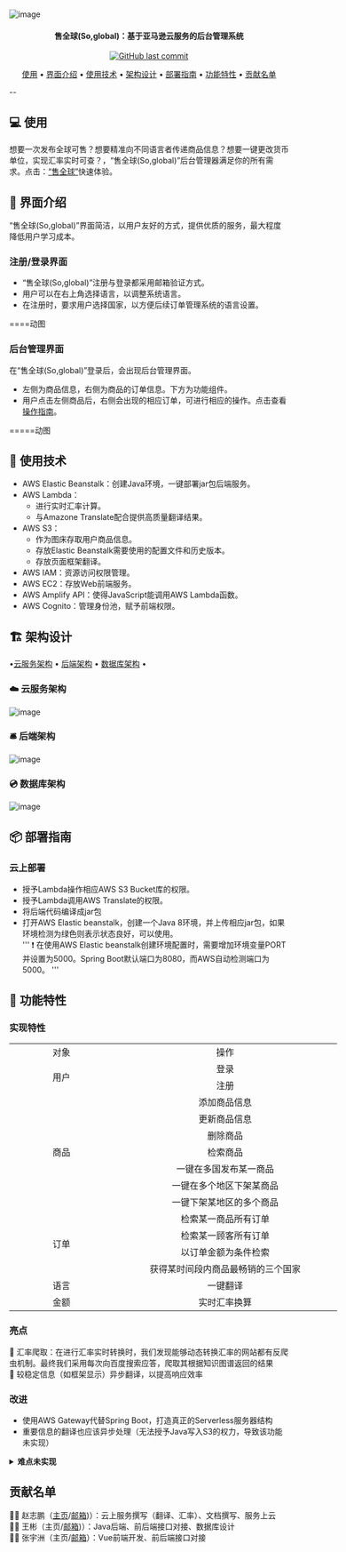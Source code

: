 
#
![image](https://github.com/Oran-Ac/aws-hackathon-2021/blob/master/head.png)
<h4 align="center">售全球(So,global)：基于亚马逊云服务的后台管理系统</h4>


<p align="center">
    <a href="https://github.com/Oran-Ac/aws-hackathon-2021/commits/master">
    <img src="https://img.shields.io/github/last-commit/Oran-Ac/aws-hackathon-2021.svg?style=flat-square&logo=github&logoColor=white"
         alt="GitHub last commit">

</p>
<p align="center">
  <a href="#computer-%E4%BD%BF%E7%94%A8">使用</a> •
  <a href="#rocket-界面介绍">界面介绍</a> •
  <a href="#page_with_curl-使用技术">使用技术</a> •
  <a href="#%EF%B8%8F-架构设计">架构设计</a> •
  <a href="#-部署指南">部署指南</a> •
  <a href="#-功能特性">功能特性</a> •
  <a href="#贡献名单">贡献名单</a> 
</p>

--

## :computer: 使用
想要一次发布全球可售？想要精准向不同语言者传递商品信息？想要一键更改货币单位，实现汇率实时可查？，“售全球(So,global)”后台管理器满足你的所有需求。点击：[“售全球”](https://github.com/Oran-Ac/aws-hackathon-2021/edit/master/README.md)快速体验。






## :rocket: 界面介绍
“售全球(So,global)”界面简洁，以用户友好的方式，提供优质的服务，最大程度降低用户学习成本。
### 注册/登录界面
- “售全球(So,global)”注册与登录都采用邮箱验证方式。
- 用户可以在右上角选择语言，以调整系统语言。
- 在注册时，要求用户选择国家，以方便后续订单管理系统的语言设置。

====动图

### 后台管理界面
在“售全球(So,global)”登录后，会出现后台管理界面。
- 左侧为商品信息，右侧为商品的订单信息。下方为功能组件。
- 用户点击左侧商品后，右侧会出现的相应订单，可进行相应的操作。点击查看<a href="#-功能特性">操作指南</a>。

=====动图


## :page_with_curl: 使用技术
- AWS Elastic Beanstalk：创建Java环境，一键部署jar包后端服务。
- AWS Lambda：
  - 进行实时汇率计算。
  - 与Amazone Translate配合提供高质量翻译结果。  
- AWS S3：
  - 作为图床存取用户商品信息。
  - 存放Elastic Beanstalk需要使用的配置文件和历史版本。
  - 存放页面框架翻译。
- AWS IAM：资源访问权限管理。
- AWS EC2：存放Web前端服务。
- AWS Amplify API：使得JavaScript能调用AWS Lambda函数。
- AWS Cognito：管理身份池，赋予前端权限。    


## 🏗️ 架构设计
•<a href="#%EF%B8%8F-云服务架构">云服务架构</a> •
  <a href="#%EF%B8%8F-后端架构">后端架构</a> •
  <a href="#-数据库架构">数据库架构</a> •
### ☁️ 云服务架构
![image](https://github.com/Oran-Ac/aws-hackathon-2021/blob/master/structure.png)
### 🛎️ 后端架构
![image](https://github.com/Oran-Ac/aws-hackathon-2021/blob/master/Back-end%20frame.png)
### 💿 数据库架构
![image](https://github.com/Oran-Ac/aws-hackathon-2021/blob/master/db.png)

## 📦 部署指南


### 云上部署
- 授予Lambda操作相应AWS S3 Bucket库的权限。
- 授予Lambda调用AWS Translate的权限。
- 将后端代码编译成jar包
- 打开AWS Elastic beanstalk，创建一个Java 8环境，并上传相应jar包，如果环境检测为绿色则表示状态良好，可以使用。<br>
'''
❗ 在使用AWS Elastic beanstalk创建环境配置时，需要增加环境变量PORT并设置为5000。Spring Boot默认端口为8080，而AWS自动检测端口为5000。
'''

## 🔨 功能特性
### 实现特性


<table border="0" cellpadding="0" cellspacing="0" width="591" style="border-collapse:
 collapse;table-layout:fixed;width:443pt" >
 <colgroup><col width="181" style="mso-width-source:userset;mso-width-alt:6371;width:136pt">
 <col class="xl637116" width="410" style="mso-width-source:userset;mso-width-alt:
 14449;width:307pt">
 </colgroup><tbody><tr height="27" style="mso-height-source:userset;height:20.0pt">
  <td height="27" class="xl647116" width="181" style="height:20.0pt;width:136pt" align="center">对象</td>
  <td class="xl647116" width="410" style="border-left:none;width:307pt" align="center">操作</td>
 </tr>
 <tr height="27" style="mso-height-source:userset;height:20.0pt">
  <td rowspan="2" height="54" class="xl647116" style="height:40.0pt;border-top:none" align="center">用户</td>
  <td class="xl647116" style="border-top:none;border-left:none" align="center">登录</td>
 </tr>
 <tr height="27" style="mso-height-source:userset;height:20.0pt">
  <td height="27" class="xl647116" style="height:20.0pt;border-top:none;border-left:
  none" align="center">注册</td>
 </tr>
 <tr height="27" style="mso-height-source:userset;height:20.0pt">
  <td rowspan="7" height="189" class="xl647116" style="height:140.0pt;border-top:
  none" align="center">商品</td>
  <td class="xl647116" style="border-top:none;border-left:none" align="center">添加商品信息</td>
 </tr>
 <tr height="27" style="mso-height-source:userset;height:20.0pt" align="center">
  <td height="27" class="xl647116" style="height:20.0pt;border-top:none;border-left:
  none">更新商品信息</td>
 </tr>
 <tr height="27" style="mso-height-source:userset;height:20.0pt" align="center">
  <td height="27" class="xl647116" style="height:20.0pt;border-top:none;border-left:
  none">删除商品</td>
 </tr>
 <tr height="27" style="mso-height-source:userset;height:20.0pt" align="center">
  <td height="27" class="xl647116" style="height:20.0pt;border-top:none;border-left:
  none">检索商品</td>
 </tr>
 <tr height="27" style="mso-height-source:userset;height:20.0pt" align="center">
  <td height="27" class="xl647116" style="height:20.0pt;border-top:none;border-left:
  none">一键在多国发布某一商品</td>
 </tr>
 <tr height="27" style="mso-height-source:userset;height:20.0pt" align="center">
  <td height="27" class="xl647116" style="height:20.0pt;border-top:none;border-left:
  none">一键在多个地区下架某商品</td>
 </tr>
 <tr height="27" style="mso-height-source:userset;height:20.0pt" align="center">
  <td height="27" class="xl647116" style="height:20.0pt;border-top:none;border-left:
  none">一键下架某地区的多个商品</td>
 </tr>
 <tr height="27" style="mso-height-source:userset;height:20.0pt" align="center">
  <td rowspan="4" height="108" class="xl647116" style="height:80.0pt;border-top:none">订单</td>
  <td class="xl647116" style="border-top:none;border-left:none">检索某一商品所有订单</td>
 </tr>
 <tr height="27" style="mso-height-source:userset;height:20.0pt" align="center">
  <td height="27" class="xl647116" style="height:20.0pt;border-top:none;border-left:
  none">检索某一顾客所有订单</td>
 </tr>
 <tr height="27" style="mso-height-source:userset;height:20.0pt" align="center">
  <td height="27" class="xl647116" style="height:20.0pt;border-top:none;border-left:
  none">以订单金额为条件检索</td>
 </tr>
 <tr height="27" style="mso-height-source:userset;height:20.0pt" align="center">
  <td height="27" class="xl647116" style="height:20.0pt;border-top:none;border-left:
  none">获得某时间段内商品最畅销的三个国家</td>
 </tr>
 <tr height="27" style="mso-height-source:userset;height:20.0pt">
  <td height="27" class="xl647116" width="181" style="height:20.0pt;width:136pt" align="center">语言</td>
  <td class="xl647116" width="410" style="border-left:none;width:307pt" align="center">一键翻译</td>
 </tr>
 <tr height="27" style="mso-height-source:userset;height:20.0pt">
  <td height="27" class="xl647116" width="181" style="height:20.0pt;width:136pt" align="center">金额</td>
  <td class="xl647116" width="410" style="border-left:none;width:307pt" align="center">实时汇率换算</td>
 </tr>

</tbody></table>

### 亮点
🌟 汇率爬取：在进行汇率实时转换时，我们发现能够动态转换汇率的网站都有反爬虫机制。最终我们采用每次向百度搜索应答，爬取其根据知识图谱返回的结果<br>
🌟 较稳定信息（如框架显示）异步翻译，以提高响应效率
### 改进
- 使用AWS Gateway代替Spring Boot，打造真正的Serverless服务器结构
- 重要信息的翻译也应该异步处理（无法授予Java写入S3的权力，导致该功能未实现）

<details><summary><b>难点未实现</b></summary><p> <b>税费计算</b>：<br>在阅读相关资料后，发现各国各类商品税费都不同，国家进出口中心上税务查询除了要输入出口国和进口国以外，还需要输入商品完整编号</p><p><b>邮费计算</b>：<br>邮费计算要求邮编等信息。在最初想要爬取联邦快递等跨国快递的网站给出指导价格，但是网站的操作逻辑导致无法爬取</p></details> 

## 贡献名单
🤸‍♂️ 赵志鹏（[主页](https://github.com/Oran-Ac)/<a href="mailto:oran_official@outlook.com">邮箱</a>)）：云上服务撰写（翻译、汇率）、文档撰写、服务上云<br>
🦸‍♀️ 王彬（主页/<a href="mailto:1286746591@qq.com">邮箱</a>)）：Java后端、前后端接口对接、数据库设计<br>
🙋‍♂️ 张宇洲（主页/<a href="mailto:89657899@qq.com">邮箱</a>）：Vue前端开发、前后端接口对接



